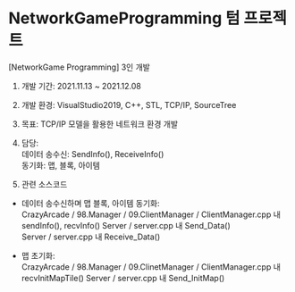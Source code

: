 # NetworkGameProgramming 텀 프로젝트  

[NetworkGame Programming] 3인 개발  

1) 개발 기간: 2021.11.13 ~ 2021.12.08  

2) 개발 환경: VisualStudio2019, C++, STL, TCP/IP, SourceTree  

3) 목표: TCP/IP 모델을 활용한 네트워크 환경 개발  

4) 담당:  
데이터 송수신: SendInfo(), ReceiveInfo()  
동기화: 맵, 블록, 아이템  

5) 관련 소스코드  
- 데이터 송수신하며 맵 블록, 아이템 동기화:  
CrazyArcade / 98.Manager / 09.ClientManager / ClientManager.cpp 내 sendInfo(), recvInfo()
Server / server.cpp 내 Send_Data()  
Server / server.cpp 내 Receive_Data()  


- 맵 초기화:  
CrazyArcade / 98.Manager / 09.ClinetManager / ClientManager.cpp 내 recvInitMapTile()
Server / server.cpp 내 Send_InitMap()
